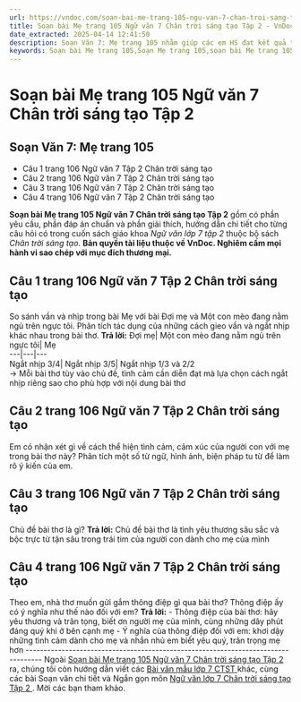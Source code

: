 ```yaml
---
url: https://vndoc.com/soan-bai-me-trang-105-ngu-van-7-chan-troi-sang-tao-tap-2-296062
title: Soạn bài Mẹ trang 105 Ngữ văn 7 Chân trời sáng tạo Tập 2 - VnDoc.com
date_extracted: 2025-04-14 12:41:50
description: Soạn Văn 7: Mẹ trang 105 nhằm giúp các em HS đạt kết quả tốt trong quá trình làm bài tập và học tập môn Ngữ văn lớp 7 sách Chân trời sáng tạo.
keywords: Soạn bài Mẹ trang 105,Soạn Mẹ trang 105,soạn bài Mẹ trang 105 lớp 7 chân trời sáng tạo,Soạn văn 7 Mẹ trang 105,soạn bài Lời trái tim trang 102 lớp 7,soạn Mẹ trang 105 lớp 7,soạn văn 7 bài Mẹ trang 105,Mẹ trang 105,Mẹ trang 105 lớp 7
---
```


# Soạn bài Mẹ trang 105 Ngữ văn 7 Chân trời sáng tạo Tập 2
## Soạn Văn 7: Mẹ trang 105
  * Câu 1 trang 106 Ngữ văn 7 Tập 2 Chân trời sáng tạo
  * Câu 2 trang 106 Ngữ văn 7 Tập 2 Chân trời sáng tạo
  * Câu 3 trang 106 Ngữ văn 7 Tập 2 Chân trời sáng tạo
  * Câu 4 trang 106 Ngữ văn 7 Tập 2 Chân trời sáng tạo

**Soạn bài Mẹ trang 105 Ngữ văn 7 Chân trời sáng tạo Tập 2** gồm có phần yêu cầu, phần đáp án chuẩn và phần giải thích, hướng dẫn chi tiết cho từng câu hỏi có trong cuốn  sách giáo khoa _Ngữ văn lớp 7 tập 2_ thuộc bộ sách _Chân trời sáng tạo_.
**Bản quyền tài liệu thuộc về VnDoc. Nghiêm cấm mọi hành vi sao chép với mục đích thương mại.**
## **Câu 1 trang 106 Ngữ văn 7 Tập 2 Chân trời sáng tạo**
So sánh vần và nhịp trong bài Mẹ với bài Đợi mẹ và Một con mèo đang nằm ngủ trên ngực tôi. Phân tích tác dụng của những cách gieo vần và ngắt nhịp khác nhau trong bài thơ. 
**Trả lời:**
Đợi mẹ| Một con mèo đang nằm ngủ trên ngực tôi| Mẹ  
---|---|---  
Ngắt nhịp 3/4| Ngắt nhịp 3/5| Ngắt nhịp 1/3 và 2/2  
→ Mỗi bài thơ tùy vào chủ đề, tình cảm cần diễn đạt mà lựa chọn cách ngắt nhịp riêng sao cho phù hợp với nội dung bài thơ  
## **Câu 2 trang 106 Ngữ văn 7 Tập 2 Chân trời sáng tạo**
Em có nhận xét gì về cách thể hiện tình cảm, cảm xúc của người con với mẹ trong bài thơ này? Phân tích một số từ ngữ, hình ảnh, biện pháp tu từ để làm rõ ý kiến của em. 
## **Câu 3 trang 106 Ngữ văn 7 Tập 2 Chân trời sáng tạo**
Chủ đề bài thơ là gì?
**Trả lời:**
Chủ đề bài thơ là tình yêu thương sâu sắc và bộc trực từ tận sâu trong trái tim của người con dành cho mẹ của mình
## **Câu 4 trang 106 Ngữ văn 7 Tập 2 Chân trời sáng tạo**
Theo em, nhà thơ muốn gửi gắm thông điệp gì qua bài thơ? Thông điệp ấy có ý nghĩa như thế nào đối với em?
**Trả lời:**
\- Thông điệp của bài thơ: hãy yêu thương và trân tọng, biết ơn người mẹ của mình, cùng những dây phút đáng quý khi ở bên cạnh mẹ
\- Ý nghĩa của thông điệp đối với em: khơi dậy những tình cảm dành cho mẹ và nhắn nhủ em biết yêu quý, trân trọng mẹ hơn
\----------------------------------------------------------------------------------
Ngoài [Soạn bài Mẹ trang 105 Ngữ văn 7 Chân trời sáng tạo Tập 2](<https://vndoc.com/soan-bai-me-trang-105-ngu-van-7-chan-troi-sang-tao-tap-2-296062>) ra, chúng tôi còn hướng dẫn viết các [ Bài văn mẫu lớp 7 CTST ](<https://vndoc.com/van-mau-lop-7ctst>) khác, cùng các bài Soạn văn chi tiết và Ngắn gọn môn [ Ngữ văn lớp 7 Chân trời sáng tạo Tập 2 ](<https://vndoc.com/ngu-van-7-ctst-tap2>) . Mời các bạn tham khảo.
